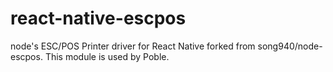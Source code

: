 # react-native-escpos
node's ESC/POS Printer driver for React Native forked from song940/node-escpos. This module is used by Poble.
